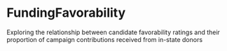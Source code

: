 # FundingFavorability
Exploring the relationship between candidate favorability ratings and their proportion of campaign contributions received from in-state donors
